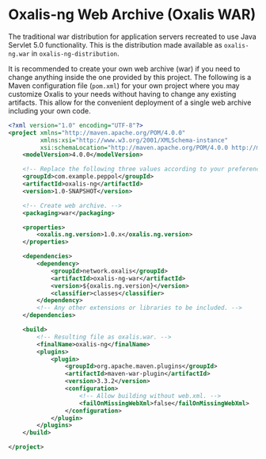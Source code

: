 # Oxalis-ng Web Archive (Oxalis WAR)

The traditional war distribution for application servers recreated to use Java Servlet 5.0 functionality.
This is the distribution made available as `oxalis-ng.war` in `oxalis-ng-distribution`.

It is recommended to create your own web archive (war) if you need to change anything inside the one provided by this project.
The following is a Maven configuration file (`pom.xml`) for your own project where you may customize Oxalis to your needs without having to change any existing artifacts.
This allow for the convenient deployment of a single web archive including your own code.

```xml
<?xml version="1.0" encoding="UTF-8"?>
<project xmlns="http://maven.apache.org/POM/4.0.0"
         xmlns:xsi="http://www.w3.org/2001/XMLSchema-instance"
         xsi:schemaLocation="http://maven.apache.org/POM/4.0.0 http://maven.apache.org/xsd/maven-4.0.0.xsd">
    <modelVersion>4.0.0</modelVersion>

    <!-- Replace the following three values according to your preferences. -->
    <groupId>com.example.peppol</groupId>
    <artifactId>oxalis-ng</artifactId>
    <version>1.0-SNAPSHOT</version>

    <!-- Create web archive. -->
    <packaging>war</packaging>

    <properties>
        <oxalis.ng.version>1.0.x</oxalis.ng.version>
    </properties>

    <dependencies>
        <dependency>
            <groupId>network.oxalis</groupId>
            <artifactId>oxalis-ng-war</artifactId>
            <version>${oxalis.ng.version}</version>
            <classifier>classes</classifier>
        </dependency>
        <!-- Any other extensions or libraries to be included. -->
    </dependencies>

    <build>
        <!-- Resulting file as oxalis.war. -->
        <finalName>oxalis-ng</finalName>
        <plugins>
            <plugin>
                <groupId>org.apache.maven.plugins</groupId>
                <artifactId>maven-war-plugin</artifactId>
                <version>3.3.2</version>
                <configuration>
                    <!-- Allow building without web.xml. -->
                    <failOnMissingWebXml>false</failOnMissingWebXml>
                </configuration>
            </plugin>
        </plugins>
    </build>

</project>
```
